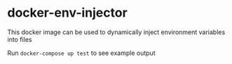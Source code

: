 # docker-env-injector

This docker image can be used to dynamically inject environment variables into files

Run ```docker-compose up test``` to see example output